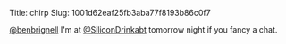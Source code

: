 Title: chirp
Slug: 1001d62eaf25fb3aba77f8193b86c0f7

<a href="http://twitter.com/benbrignell">@benbrignell</a> I'm at <a href="http://twitter.com/SiliconDrinkabt">@SiliconDrinkabt</a> tomorrow night if you fancy a chat.
